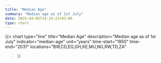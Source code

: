 ```yaml
---
title: "Median Age"
summary: "Median age as of 1st July"
date: 2025-04-05T14:19:23+03:00
type: chart
---
```


{{< chart
    type="line"
    title="Median Age"
    description="Median age as of 1st July"
    indicator="median-age"
    unit="years"
    time-start="1950"
    time-end="2031"
    locations="BW,CD,EG,GH,KE,MU,NG,RW,TD,ZA"
>}}
